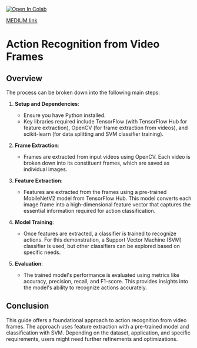 [![Open In Colab](https://colab.research.google.com/assets/colab-badge.svg)](https://colab.research.google.com/github/Praneeth-18/DataMining5/blob/main/Video%20dataset/Video_dataset.ipynb)

[MEDIUM link](https://medium.com/@saipraneethk181200/action-recognition-from-video-frames-f309265d89ce)

# Action Recognition from Video Frames


## Overview

The process can be broken down into the following main steps:

1. **Setup and Dependencies**: 
   - Ensure you have Python installed. 
   - Key libraries required include TensorFlow (with TensorFlow Hub for feature extraction), OpenCV (for frame extraction from videos), and scikit-learn (for data splitting and SVM classifier training).

2. **Frame Extraction**:
   - Frames are extracted from input videos using OpenCV. Each video is broken down into its constituent frames, which are saved as individual images.

3. **Feature Extraction**:
   - Features are extracted from the frames using a pre-trained MobileNetV2 model from TensorFlow Hub. This model converts each image frame into a high-dimensional feature vector that captures the essential information required for action classification.

4. **Model Training**:
   - Once features are extracted, a classifier is trained to recognize actions. For this demonstration, a Support Vector Machine (SVM) classifier is used, but other classifiers can be explored based on specific needs.

5. **Evaluation**:
   - The trained model's performance is evaluated using metrics like accuracy, precision, recall, and F1-score. This provides insights into the model's ability to recognize actions accurately.

## Conclusion

This guide offers a foundational approach to action recognition from video frames. The approach uses feature extraction with a pre-trained model and classification with SVM. Depending on the dataset, application, and specific requirements, users might need further refinements and optimizations.

